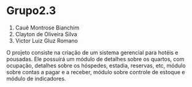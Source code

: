 # Grupo2.3

1. Cauê Montrose Bianchim
2. Clayton de Oliveira Silva
3. Victor Luiz Gluz Romano

O projeto consiste na criação de um sistema gerencial para hotéis e pousadas. Ele possuirá um módulo de detalhes sobre os quartos, com ocupação, detalhes sobre os
hóspedes, estadia, reservas, etc, módulo sobre contas a pagar e a receber, módulo sobre controle de estoque e módulo de indicadores.

